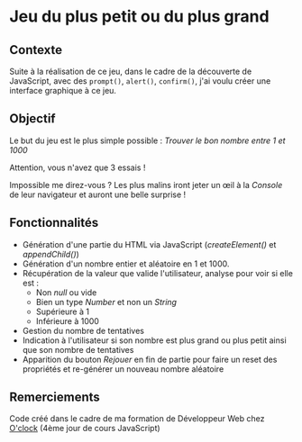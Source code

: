 # Jeu du plus petit ou du plus grand

## Contexte

Suite à la réalisation de ce jeu, dans le cadre de la découverte de JavaScript, avec des `prompt()`, `alert()`, `confirm()`, j'ai voulu créer une interface graphique à ce jeu.

## Objectif

Le but du jeu est le plus simple possible : *Trouver le bon nombre entre 1 et 1000*

Attention, vous n'avez que 3 essais !

Impossible me direz-vous ? Les plus malins iront jeter un œil à la *Console* de leur navigateur et auront une belle surprise !

## Fonctionnalités

* Génération d'une partie du HTML via JavaScript (*createElement()* et *appendChild()*)
* Génération d'un nombre entier et aléatoire en 1 et 1000.
* Récupération de la valeur que valide l'utilisateur, analyse pour voir si elle est :
    * Non *null* ou vide
    * Bien un type *Number* et non un *String*
    * Supérieure à 1
    * Inférieure à 1000
* Gestion du nombre de tentatives
* Indication à l'utilisateur si son nombre est plus grand ou plus petit ainsi que son nombre de tentatives
* Apparition du bouton *Rejouer* en fin de partie pour faire un reset des propriétés et re-générer un nouveau nombre aléatoire

## Remerciements

Code créé dans le cadre de ma formation de Développeur Web chez [O'clock](https://oclock.io/) (4ème jour de cours JavaScript)

